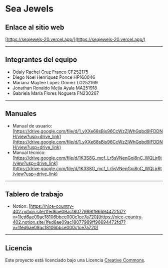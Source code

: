# Sea Jewels
## Enlace al sitio web 

[https://seajewels-20.vercel.app/](https://seajewels-20.vercel.app/)

---

## Integrantes del equipo

- Odaly Rachel Cruz Franco CF252175
- Diego Noel Henríquez Ponce HP160046
- Mariana Maytee López Gómez LG252169
- Jonathan Ronaldo Mejía Ayala MA251918
- Gabriela María Flores Noguera FN230267

---

## Manuales

- Manual de usuario: [https://drive.google.com/file/d/1_yXXe68sBjs96CcWzZjWhGqbd9lFDDNH/view?usp=drive_link](https://drive.google.com/file/d/1_yXXe68sBjs96CcWzZjWhGqbd9lFDDNH/view?usp=drive_link)
- Manual técnico: [https://drive.google.com/file/d/1K3S8G_mcf_Lr5sVNenGoi8nC_WQLjr6t/view?usp=drive_link](https://drive.google.com/file/d/1K3S8G_mcf_Lr5sVNenGoi8nC_WQLjr6t/view?usp=drive_link)

---

## Tablero de trabajo

- Notion: [https://nice-country-402.notion.site/1fed6ae09ac18077989ff96694472fd7?v=1fed6ae09ac18106bbce000c1ce7a720](https://nice-country-402.notion.site/1fed6ae09ac18077989ff96694472fd7?v=1fed6ae09ac18106bbce000c1ce7a720)

---

## Licencia

Este proyecto está licenciado bajo una Licencia [Creative Commons](https://creativecommons.org/licenses/).
